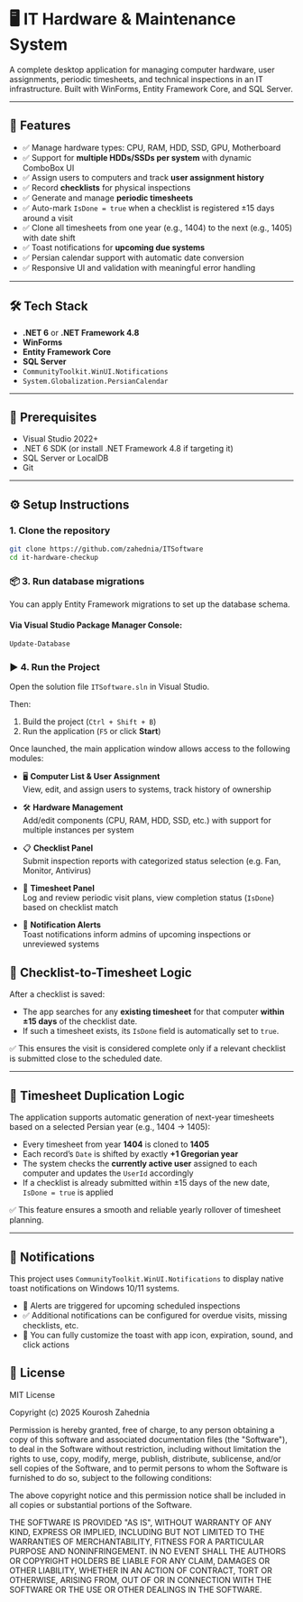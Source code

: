 # 🖥️ IT Hardware & Maintenance System

A complete desktop application for managing computer hardware, user assignments, periodic timesheets, and technical inspections in an IT infrastructure. Built with WinForms, Entity Framework Core, and SQL Server.

---

## 📌 Features

- ✅ Manage hardware types: CPU, RAM, HDD, SSD, GPU, Motherboard  
- ✅ Support for **multiple HDDs/SSDs per system** with dynamic ComboBox UI  
- ✅ Assign users to computers and track **user assignment history**  
- ✅ Record **checklists** for physical inspections  
- ✅ Generate and manage **periodic timesheets**  
- ✅ Auto-mark `IsDone = true` when a checklist is registered ±15 days around a visit  
- ✅ Clone all timesheets from one year (e.g., 1404) to the next (e.g., 1405) with date shift  
- ✅ Toast notifications for **upcoming due systems**  
- ✅ Persian calendar support with automatic date conversion  
- ✅ Responsive UI and validation with meaningful error handling  

---

## 🛠️ Tech Stack

- **.NET 6** or **.NET Framework 4.8**  
- **WinForms**  
- **Entity Framework Core**  
- **SQL Server**  
- `CommunityToolkit.WinUI.Notifications`  
- `System.Globalization.PersianCalendar`  

---

## 🧰 Prerequisites

- Visual Studio 2022+  
- .NET 6 SDK (or install .NET Framework 4.8 if targeting it)  
- SQL Server or LocalDB  
- Git  

---

## ⚙️ Setup Instructions

### 1. Clone the repository

```bash
git clone https://github.com/zahednia/ITSoftware
cd it-hardware-checkup

```
### 📦 3. Run database migrations

You can apply Entity Framework migrations to set up the database schema.

#### Via Visual Studio Package Manager Console:

```powershell
Update-Database
```

### ▶️ 4. Run the Project

Open the solution file `ITSoftware.sln` in Visual Studio.

Then:

1. Build the project (`Ctrl + Shift + B`)
2. Run the application (`F5` or click **Start**)

Once launched, the main application window allows access to the following modules:

- 🖥️ **Computer List & User Assignment**  
  View, edit, and assign users to systems, track history of ownership

- 🛠️ **Hardware Management**  
  Add/edit components (CPU, RAM, HDD, SSD, etc.) with support for multiple instances per system

- 📋 **Checklist Panel**  
  Submit inspection reports with categorized status selection (e.g. Fan, Monitor, Antivirus)

- 📅 **Timesheet Panel**  
  Log and review periodic visit plans, view completion status (`IsDone`) based on checklist match

- 🔔 **Notification Alerts**  
  Toast notifications inform admins of upcoming inspections or unreviewed systems
## 🧪 Checklist-to-Timesheet Logic

After a checklist is saved:

- The app searches for any **existing timesheet** for that computer **within ±15 days** of the checklist date.  
- If such a timesheet exists, its `IsDone` field is automatically set to `true`.

✅ This ensures the visit is considered complete only if a relevant checklist is submitted close to the scheduled date.

---

## 🔁 Timesheet Duplication Logic

The application supports automatic generation of next-year timesheets based on a selected Persian year (e.g., 1404 → 1405):

- Every timesheet from year **1404** is cloned to **1405**  
- Each record’s `Date` is shifted by exactly **+1 Gregorian year**  
- The system checks the **currently active user** assigned to each computer and updates the `UserId` accordingly  
- If a checklist is already submitted within ±15 days of the new date, `IsDone = true` is applied

✅ This feature ensures a smooth and reliable yearly rollover of timesheet planning.

---

## 🔔 Notifications

This project uses `CommunityToolkit.WinUI.Notifications` to display native toast notifications on Windows 10/11 systems.

- 🔔 Alerts are triggered for upcoming scheduled inspections  
- ✅ Additional notifications can be configured for overdue visits, missing checklists, etc.  
- 🧩 You can fully customize the toast with app icon, expiration, sound, and click actions
## 📃 License

MIT License

Copyright (c) 2025 Kourosh Zahednia

Permission is hereby granted, free of charge, to any person obtaining a copy
of this software and associated documentation files (the "Software"), to deal
in the Software without restriction, including without limitation the rights
to use, copy, modify, merge, publish, distribute, sublicense, and/or sell
copies of the Software, and to permit persons to whom the Software is
furnished to do so, subject to the following conditions:

The above copyright notice and this permission notice shall be included in all
copies or substantial portions of the Software.

THE SOFTWARE IS PROVIDED "AS IS", WITHOUT WARRANTY OF ANY KIND, EXPRESS OR
IMPLIED, INCLUDING BUT NOT LIMITED TO THE WARRANTIES OF MERCHANTABILITY,
FITNESS FOR A PARTICULAR PURPOSE AND NONINFRINGEMENT. IN NO EVENT SHALL THE
AUTHORS OR COPYRIGHT HOLDERS BE LIABLE FOR ANY CLAIM, DAMAGES OR OTHER
LIABILITY, WHETHER IN AN ACTION OF CONTRACT, TORT OR OTHERWISE, ARISING FROM,
OUT OF OR IN CONNECTION WITH THE SOFTWARE OR THE USE OR OTHER DEALINGS IN THE
SOFTWARE.


